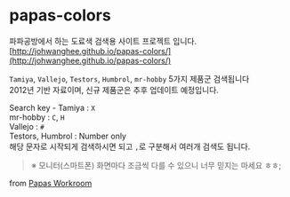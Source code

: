 # papas-colors

파파공방에서 하는 도료색 검색용 사이트 프로젝트 입니다.<br/>
[http://johwanghee.github.io/papas-colors/](http://johwanghee.github.io/papas-colors/)


`Tamiya`, `Vallejo`, `Testors`, `Humbrol`, `mr-hobby`  5가지 제품군 검색됩니다<br/>
2012년 기반 자료이며, 신규 제품군은 추후 업데이트 예정입니다.

Search key -
Tamiya : `X`<br/>
mr-hobby : `C`, `H`<br/>
Vallejo : `#`<br/>
Testors, Humbrol : Number only<br/>
해당 문자로 시작되게 검색하시면 되고 `,`로 구분해서 여러개 검색도 됩니다.

>※ 모니터(스마트폰) 화면마다 조금씩 다를 수 있으니 너무 믿지는 마세요 ㅎㅎ;

from [Papas Workroom](http://cafe.naver.com/papasworkroom)
